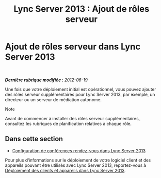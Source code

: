 ﻿---
title: 'Lync Server 2013 : Ajout de rôles serveur'
TOCTitle: Ajout de rôles serveur
ms:assetid: a8ff5f0b-50eb-43ff-941f-028e4383783c
ms:mtpsurl: https://technet.microsoft.com/fr-fr/library/Gg412794(v=OCS.15)
ms:contentKeyID: 49298457
ms.date: 05/20/2016
mtps_version: v=OCS.15
ms.translationtype: HT
---

# Ajout de rôles serveur dans Lync Server 2013

 

_**Dernière rubrique modifiée :** 2012-06-19_

Une fois que votre déploiement initial est opérationnel, vous pouvez ajouter des rôles serveur supplémentaires pour Lync Server 2013, par exemple, un directeur ou un serveur de médiation autonome.

> [!NOTE]  
> Avant de commencer à installer des rôles serveur supplémentaires, consultez les rubriques de planification relatives à chaque rôle.

## Dans cette section

  - [Configuration de conférences rendez-vous dans Lync Server 2013](lync-server-2013-configuring-dial-in-conferencing.md)

Pour plus d’informations sur le déploiement de votre logiciel client et des appareils pouvant être utilisés avec Lync Server 2013, reportez-vous à [Déploiement des clients et appareils dans Lync Server 2013](lync-server-2013-deploying-clients-and-devices.md).

